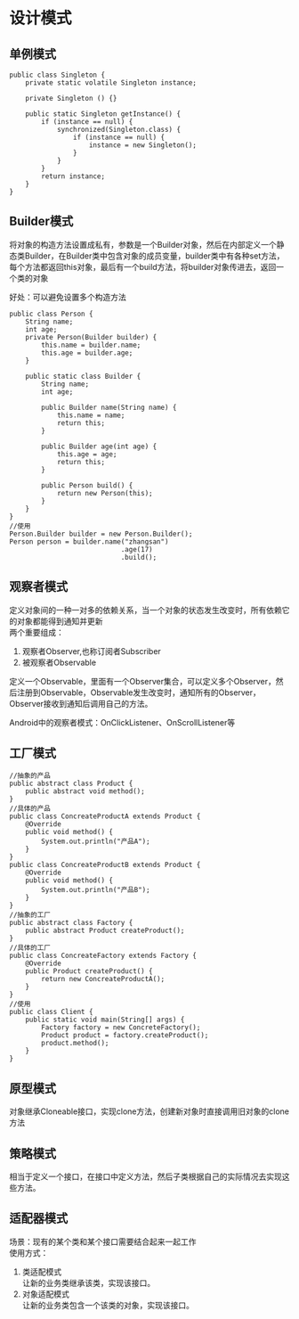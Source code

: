 设计模式
================================
单例模式
--------------------------

	public class Singleton {
		private static volatile Singleton instance;
		
		private Singleton () {}
		
		public static Singleton getInstance() {
			if (instance == null) {
				synchronized(Singleton.class) {
					if (instance == null) {
						instance = new Singleton();
					}
				}
			}
			return instance;
		}
	}


Builder模式
----------------------------------
将对象的构造方法设置成私有，参数是一个Builder对象，然后在内部定义一个静态类Builder，在Builder类中包含对象的成员变量，builder类中有各种set方法，每个方法都返回this对象，最后有一个build方法，将builder对象传进去，返回一个类的对象           

好处：可以避免设置多个构造方法

	public class Person {
		String name;
		int age;
		private Person(Builder builder) {
			this.name = builder.name;
			this.age = builder.age;
		}
		
		public static class Builder {
			String name;
			int age;
			
			public Builder name(String name) {
				this.name = name;
				return this;
			}
			
			public Builder age(int age) {
				this.age = age;
				return this;
			}
			
			public Person build() {
				return new Person(this);
			}
		}
	}
	//使用
	Person.Builder builder = new Person.Builder();
	Person person = builder.name("zhangsan")
								.age(17)
								.build();


观察者模式
-----------------------------
定义对象间的一种一对多的依赖关系，当一个对象的状态发生改变时，所有依赖它的对象都能得到通知并更新          
两个重要组成：        
1. 观察者Observer,也称订阅者Subscriber                  
2. 被观察者Observable          

定义一个Observable，里面有一个Observer集合，可以定义多个Observer，然后注册到Observable，Observable发生改变时，通知所有的Observer，Observer接收到通知后调用自己的方法。       

Android中的观察者模式：OnClickListener、OnScrollListener等  


工厂模式
------------------------------------

	//抽象的产品
	public abstract class Product {
		public abstract void method();
	}
	//具体的产品
	public class ConcreateProductA extends Product {
		@Override
		public void method() {
			System.out.println("产品A");
		}
	}
	public class ConcreateProductB extends Product {
		@Override
		public void method() {
			System.out.println("产品B");
		}
	}
	//抽象的工厂
	public abstract class Factory {
		public abstract Product createProduct();
	}
	//具体的工厂
	public class ConcreateFactory extends Factory {
		@Override
		public Product createProduct() {
			return new ConcreateProductA();
		}
	}
	//使用
	public class Client {
		public static void main(String[] args) {
			Factory factory = new ConcreteFactory();
        	Product product = factory.createProduct();
        	product.method();
    	}
    }


原型模式
---------------------------------
对象继承Cloneable接口，实现clone方法，创建新对象时直接调用旧对象的clone方法       

策略模式
------------------------------------
相当于定义一个接口，在接口中定义方法，然后子类根据自己的实际情况去实现这些方法。          

适配器模式
-------------------------------------
场景：现有的某个类和某个接口需要结合起来一起工作       
使用方式：           
1. 类适配模式      
让新的业务类继承该类，实现该接口。
2. 对象适配模式      
让新的业务类包含一个该类的对象，实现该接口。